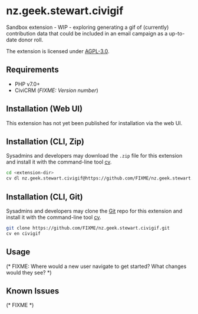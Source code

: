 # nz.geek.stewart.civigif

Sandbox extension - WIP - exploring generating a gif of (currently)
contribution data that could be included in an email campaign as a
up-to-date donor roll.



The extension is licensed under [AGPL-3.0](LICENSE.txt).

## Requirements

* PHP v7.0+
* CiviCRM (*FIXME: Version number*)

## Installation (Web UI)

This extension has not yet been published for installation via the web UI.

## Installation (CLI, Zip)

Sysadmins and developers may download the `.zip` file for this extension and
install it with the command-line tool [cv](https://github.com/civicrm/cv).

```bash
cd <extension-dir>
cv dl nz.geek.stewart.civigif@https://github.com/FIXME/nz.geek.stewart.civigif/archive/master.zip
```

## Installation (CLI, Git)

Sysadmins and developers may clone the [Git](https://en.wikipedia.org/wiki/Git) repo for this extension and
install it with the command-line tool [cv](https://github.com/civicrm/cv).

```bash
git clone https://github.com/FIXME/nz.geek.stewart.civigif.git
cv en civigif
```

## Usage

(* FIXME: Where would a new user navigate to get started? What changes would they see? *)

## Known Issues

(* FIXME *)
